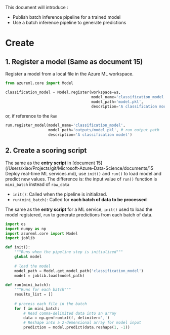 This document will introduce :

* Publish batch inference pipeline for a trained model
* Use a batch inference pipeline to generate predictions



# Create

## 1. Register a model (Same as document 15)

Register a model from a local file in the Azure ML workspace.

```python
from azureml.core import Model

classification_model = Model.register(workspace=ws,
                                      model_name='classification_model',
                                      model_path='model.pkl',
                                      description='A classification model')
```

or, if reference to the ```Run```

```python
run.register_model(model_name='classification_model',
                   model_path='outputs/model.pkl', # run output path
                   description='A classification model')
```



## 2. Create a scoring script

The same as the **entry script** in [document 15](/Users/xiao/Projects/git/Microsoft-Azure-Data-Science/documents/15 Deploy real-time ML services.md), use ```init()``` and ```run()``` to load model and predict new values. The difference is: the input value of ```run()``` function is ```mini_batch``` instead of ```raw_data```

* ```init()```: Called when the pipeline is initialized.
* ```run(mini_batch)```: Called for **each batch of data to be processed**

The same as the **entry script** for a ML service, ```init()``` used to load the model registered, ```run``` to generate predictions from each batch of data.

```python
import os
import numpy as np
import azureml.core import Model
import joblib

def init():
  	"""Runs when the pipeline step is initialized"""
    global model
    
    # load the model
    model_path = Model.get_model_path('classification_model')
    model = joblib.load(model_path)
    
def run(mini_batch):
  	"""Runs for each batch"""
    results_list = []
    
    # process each file in the batch
    for f in mini_batch:
      	# Read comma-delimited data into an array
        data = np.genfromtxt(f, delimiter=',')
        # Reshape into a 2-demensional array for model input
        prediction = model.predict(data.reshape(1, -1))
        
```

